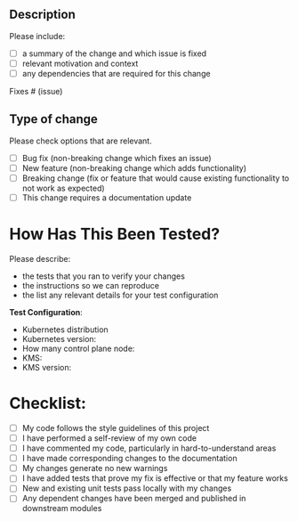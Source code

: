 ## Description

Please include: 
- [ ] a summary of the change and which issue is fixed
- [ ] relevant motivation and context
- [ ] any dependencies that are required for this change

Fixes # (issue)

## Type of change

Please check options that are relevant.

- [ ] Bug fix (non-breaking change which fixes an issue)
- [ ] New feature (non-breaking change which adds functionality)
- [ ] Breaking change (fix or feature that would cause existing functionality to not work as expected)
- [ ] This change requires a documentation update

# How Has This Been Tested?

Please describe: 
- the tests that you ran to verify your changes 
- the instructions so we can reproduce 
- the list any relevant details for your test configuration

**Test Configuration**:
* Kubernetes distribution
* Kubernetes version:
* How many control plane node:
* KMS: 
* KMS version: 

# Checklist:

- [ ] My code follows the style guidelines of this project
- [ ] I have performed a self-review of my own code
- [ ] I have commented my code, particularly in hard-to-understand areas
- [ ] I have made corresponding changes to the documentation
- [ ] My changes generate no new warnings
- [ ] I have added tests that prove my fix is effective or that my feature works
- [ ] New and existing unit tests pass locally with my changes
- [ ] Any dependent changes have been merged and published in downstream modules